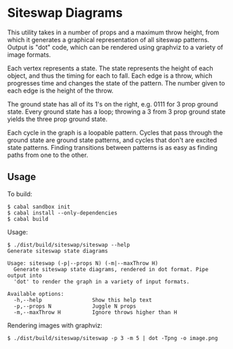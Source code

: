 # Siteswap Diagrams

This utility takes in a number of props and a maximum throw height, from which it generates a graphical representation of all siteswap patterns. Output is "dot" code, which can be rendered using graphviz to a variety of image formats.

Each vertex represents a state. The state represents the height of each object, and thus the timing for each to fall. Each edge is a throw, which progresses time and changes the state of the pattern. The number given to each edge is the height of the throw.

The ground state has all of its 1's on the right, e.g. 0111 for 3 prop ground state. Every ground state has a loop; throwing a 3 from 3 prop ground state yields the three prop ground state.

Each cycle in the graph is a loopable pattern. Cycles that pass through the ground state are ground state patterns, and cycles that don't are excited state patterns. Finding transitions between patterns is as easy as finding paths from one to the other.

## Usage

To build:

```
$ cabal sandbox init
$ cabal install --only-dependencies
$ cabal build
```

Usage:

```
$ ./dist/build/siteswap/siteswap --help
Generate siteswap state diagrams

Usage: siteswap (-p|--props N) (-m|--maxThrow H)
  Generate siteswap state diagrams, rendered in dot format. Pipe output into
  'dot' to render the graph in a variety of input formats.

Available options:
  -h,--help                Show this help text
  -p,--props N             Juggle N props
  -m,--maxThrow H          Ignore throws higher than H
```

Rendering images with graphviz:

```
$ ./dist/build/siteswap/siteswap -p 3 -m 5 | dot -Tpng -o image.png
```